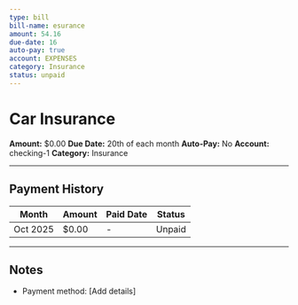 ```yaml
---
type: bill
bill-name: esurance
amount: 54.16
due-date: 16
auto-pay: true
account: EXPENSES
category: Insurance
status: unpaid
---
```


# Car Insurance

**Amount:** $0.00
**Due Date:** 20th of each month
**Auto-Pay:** No
**Account:** checking-1
**Category:** Insurance

---

## Payment History

| Month | Amount | Paid Date | Status |
|-------|--------|-----------|--------|
| Oct 2025 | $0.00 | - | Unpaid |

---

## Notes

- Payment method: [Add details]

